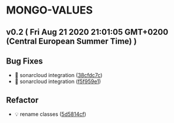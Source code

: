 # MONGO-VALUES
## v0.2  ( Fri Aug 21 2020 21:01:05 GMT+0200 (Central European Summer Time) )

## Bug Fixes
  - 🐛 sonarcloud integration
  ([38cfdc7c](https://github.com/imrafaelmerino/mongo-json-values/commit/38cfdc7c41250da7d098a6289b183890cbccdb60))
  - 🐛 sonarcloud integration
  ([f5f959e1](https://github.com/imrafaelmerino/mongo-json-values/commit/f5f959e1d095c9babb4ed63cfc5a346b1193c5ea))

## Refactor
  - 💡 rename classes
  ([5d5814cf](https://github.com/imrafaelmerino/mongo-json-values/commit/5d5814cf6bc2067a70b5538f5af5d27897bdbbdd))




